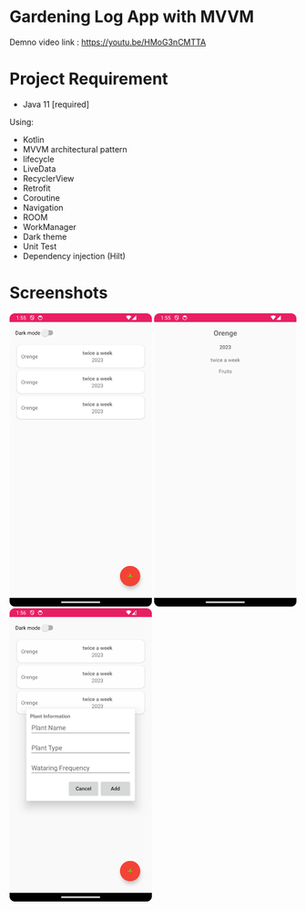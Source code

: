 # Gardening Log App with MVVM
Demno video link :  https://youtu.be/HMoG3nCMTTA

# Project Requirement 
-  Java 11 [required]

Using:
- Kotlin
- MVVM architectural pattern
- lifecycle
- LiveData
- RecyclerView
- Retrofit
- Coroutine
- Navigation
- ROOM
- WorkManager
- Dark theme
- Unit Test
- Dependency injection (Hilt)

# Screenshots
<p float="left">
  <img src="screenshots/1.png" width="250"/>
  <img src="screenshots/2.png" width="250"/>
  <img src="screenshots/3.png" width="250"/>
</p>

